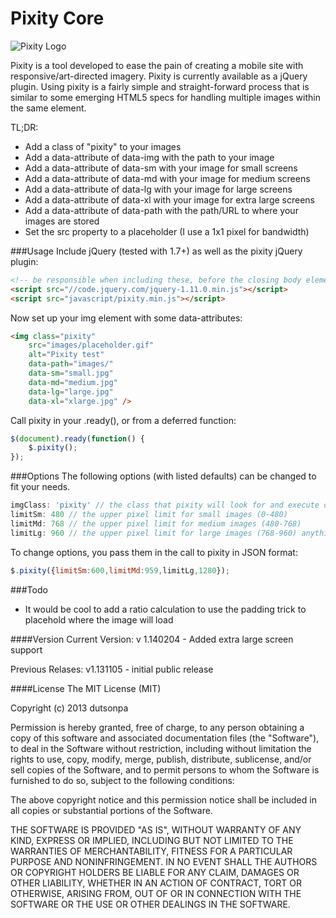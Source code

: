 Pixity Core
======
![Pixity Logo](https://github.com/dutsonpa/pixity/blob/master/images/logo.png?raw=true "Pixity - responsive image replacement utility")

Pixity is a tool developed to ease the pain of creating a mobile site with responsive/art-directed imagery. Pixity is currently available as a jQuery plugin. Using pixity is a fairly simple and straight-forward process that is similar to some emerging HTML5 specs for handling multiple images within the same element.

TL;DR:

+   Add a class of "pixity" to your images
+   Add a data-attribute of data-img with the path to your image
+   Add a data-attribute of data-sm with your image for small screens
+   Add a data-attribute of data-md with your image for medium screens
+   Add a data-attribute of data-lg with your image for large screens
+   Add a data-attribute of data-xl with your image for extra large screens
+   Add a data-attribute of data-path with the path/URL to where your images are stored
+   Set the src property to a placeholder (I use a 1x1 pixel for bandwidth)

###Usage
Include jQuery (tested with 1.7+) as well as the pixity jQuery plugin:
```html
<!-- be responsible when including these, before the closing body element is great -->
<script src="//code.jquery.com/jquery-1.11.0.min.js"></script>
<script src="javascript/pixity.min.js"></script>
```
Now set up your img element with some data-attributes:
```html
<img class="pixity" 
    src="images/placeholder.gif"
    alt="Pixity test"
    data-path="images/"
    data-sm="small.jpg"
    data-md="medium.jpg"
    data-lg="large.jpg"
    data-xl="xlarge.jpg" />
```

Call pixity in your .ready(), or from a deferred function:
```javascript
$(document).ready(function() {
    $.pixity();
});
```
###Options
The following options (with listed defaults) can be changed to fit your needs.
```javascript
imgClass: 'pixity' // the class that pixity will look for and execute on
limitSm: 480 // the upper pixel limit for small images (0-480)
limitMd: 768 // the upper pixel limit for medium images (480-768)
limitLg: 960 // the upper pixel limit for large images (768-960) anything higher will load extra large images
```
To change options, you pass them in the call to pixity in JSON format:
```javascript
$.pixity({limitSm:600,limitMd:959,limitLg,1280});
```
###Todo
+ It would be cool to add a ratio calculation to use the padding trick to placehold where the image will load

####Version
Current Version:
v 1.140204 - Added extra large screen support

Previous Relases:
v1.131105 - initial public release

####License
The MIT License (MIT)

Copyright (c) 2013 dutsonpa

Permission is hereby granted, free of charge, to any person obtaining a copy
of this software and associated documentation files (the "Software"), to deal
in the Software without restriction, including without limitation the rights
to use, copy, modify, merge, publish, distribute, sublicense, and/or sell
copies of the Software, and to permit persons to whom the Software is
furnished to do so, subject to the following conditions:

The above copyright notice and this permission notice shall be included in
all copies or substantial portions of the Software.

THE SOFTWARE IS PROVIDED "AS IS", WITHOUT WARRANTY OF ANY KIND, EXPRESS OR
IMPLIED, INCLUDING BUT NOT LIMITED TO THE WARRANTIES OF MERCHANTABILITY,
FITNESS FOR A PARTICULAR PURPOSE AND NONINFRINGEMENT. IN NO EVENT SHALL THE
AUTHORS OR COPYRIGHT HOLDERS BE LIABLE FOR ANY CLAIM, DAMAGES OR OTHER
LIABILITY, WHETHER IN AN ACTION OF CONTRACT, TORT OR OTHERWISE, ARISING FROM,
OUT OF OR IN CONNECTION WITH THE SOFTWARE OR THE USE OR OTHER DEALINGS IN
THE SOFTWARE.